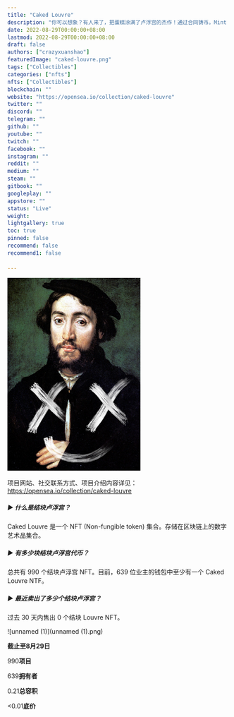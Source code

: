 ```yaml
---
title: "Caked Louvre"
description: "你可以想象？有人来了，把蛋糕涂满了卢浮宫的杰作！通过合同铸币。Mint > 0（价格）> 1（数量）每笔 1 个，免费"
date: 2022-08-29T00:00:00+08:00
lastmod: 2022-08-29T00:00:00+08:00
draft: false
authors: ["crazyxuanshao"]
featuredImage: "caked-louvre.png"
tags: ["Collectibles"]
categories: ["nfts"]
nfts: ["Collectibles"]
blockchain: ""
website: "https://opensea.io/collection/caked-louvre"
twitter: ""
discord: ""
telegram: ""
github: ""
youtube: ""
twitch: ""
facebook: ""
instagram: ""
reddit: ""
medium: ""
steam: ""
gitbook: ""
googleplay: ""
appstore: ""
status: "Live"
weight: 
lightgallery: true
toc: true
pinned: false
recommend: false
recommend1: false

---
```


![unnamed](unnamed.png)

项目网站、社交联系方式、项目介绍内容详见：https://opensea.io/collection/caked-louvre

##### ▶ 什么是结块卢浮宫？

Caked Louvre 是一个 NFT (Non-fungible token) 集合。存储在区块链上的数字艺术品集合。

##### ▶ 有多少块结块卢浮宫代币？

总共有 990 个结块卢浮宫 NFT。目前，639 位业主的钱包中至少有一个 Caked Louvre NTF。

##### ▶ 最近卖出了多少个结块卢浮宫？

过去 30 天内售出 0 个结块 Louvre NFT。

![unnamed (1)](unnamed (1).png)

**截止至8月29日**

990**项目**

639**拥有者**

0.21**总容积**

<0.01**底价**